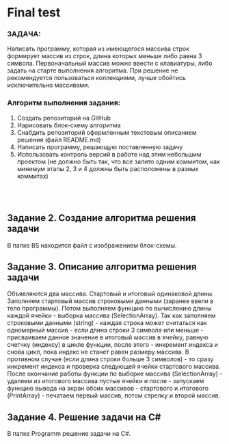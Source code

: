 # Final test

### ЗАДАЧА:
Написать программу, которая из имеющегося массива строк формирует массив из строк, длина которых меньше либо равна 3 символа. Первоначальный массив можно ввести с клавиатуры, либо задать на старте выполнения алгоритма. При решение не рекомендуется пользоваться коллекциями, лучше обойтись исключительно массивами.

### Алгоритм выполнения задания:
1. Создать репозиторий на GitHub
2. Нарисовать блок-схему алгоритма
3. Снабдить репозиторий оформленным текстовым описанием решения (файл README.md)
4. Написать программу, решающую поставленную задачу
5. Использовать контроль версий в работе над этим небольшим проектом (не должно быть так, что все залито одним коммитом, как минимум этапы 2, 3 и 4 должны быть расположены в разных коммитах)
<br>
<br>

## Задание 2. Создание алгоритма решения задачи
В папке BS находится файл с изображением блок-схемы.

## Задание 3. Описание алгоритма решения задачи
Объявляются два массива. Стартовый и итоговый одинаковой длины. Заполняем стартовый массив строковыми данными (заранее ввели в тело программы). Потом выполняем функцию по вычислению длины каждой ячейки - выборка массива (SelectionArray). Так как заполняем строковыми данными (string) - каждая строка может считаться как одномерный массив - если длина строки 3 символа или меньше - присваиваем данное значение в итоговый массив в ячейку, равную счетчку (индексу) в цикле функции, после этого - инкремент индекса и снова цикл, пока индекс не станет равен размеру массива. В противном случае (если длина строки больше 3 символов) - то сразу инкремент индекса и проверка следующей ячейки стартового массива. После окончание работы функции по выборке массива (SelectionArray) - удаляем из итогового массива пустые ячейки и после - запускаем функцию вывода на экран обоих массивов - стартового и итогового (PrintArray) - печатаем первый массив, потом стрелку и второй массив.

## Задание 4. Решение задачи на C#
В папке Programm решение задачи на C#. <br>

